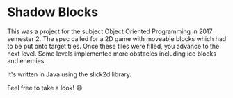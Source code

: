 # Shadow Blocks
This was a project for the subject Object Oriented Programming in 2017 semester 2.
The spec called for a 2D game with moveable blocks which had to be put onto target tiles.
Once these tiles were filled, you advance to the next level.
Some levels implemented more obstacles including ice blocks and enemies.

It's written in Java using the slick2d library.

Feel free to take a look! :smile:
